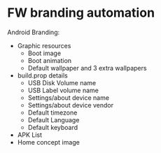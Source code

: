 # FW branding automation
Android Branding:
- Graphic resources
  - Boot image
  - Boot animation
  - Default wallpaper and 3 extra wallpapers
- build.prop details
  - USB Disk Volume name
  - USB Label volume name
  - Settings/about device name
  - Settings/about device vendor
  - Default timezone
  - Default Language
  - Default keyboard
- APK List
- Home concept image
